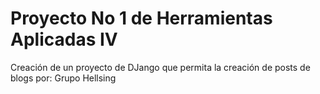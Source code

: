 # Proyecto No 1 de Herramientas Aplicadas IV
Creación de un proyecto de DJango que permita la creación de posts de blogs
por: Grupo Hellsing
